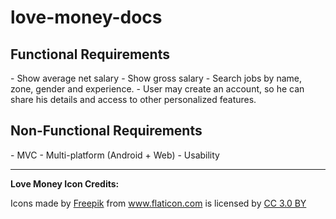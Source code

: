 # love-money-docs

<h2>Functional Requirements</h2>
- Show average net salary
- Show gross salary
- Search jobs by name, zone, gender and experience.
- User may create an account, so he can share his details and access to other personalized features.

<h2>Non-Functional Requirements</h2>
- MVC
- Multi-platform (Android + Web)
- Usability

<hr>

<p><b>Love Money Icon Credits:</b> <div>Icons made by <a href="http://www.freepik.com" title="Freepik">Freepik</a> from <a href="https://www.flaticon.com/" title="Flaticon">www.flaticon.com</a> is licensed by <a href="http://creativecommons.org/licenses/by/3.0/" title="Creative Commons BY 3.0" target="_blank">CC 3.0 BY</a></div> </p>
